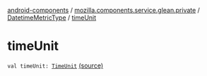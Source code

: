 [android-components](../../index.md) / [mozilla.components.service.glean.private](../index.md) / [DatetimeMetricType](index.md) / [timeUnit](./time-unit.md)

# timeUnit

`val timeUnit: `[`TimeUnit`](../-time-unit/index.md) [(source)](https://github.com/mozilla-mobile/android-components/blob/master/components/service/glean/src/main/java/mozilla/components/service/glean/private/DatetimeMetricType.kt#L29)